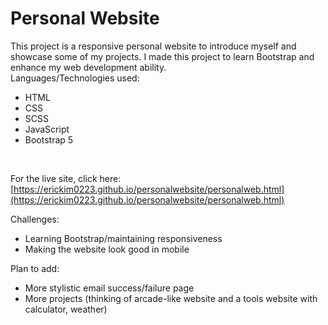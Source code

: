 # Personal Website
This project is a responsive personal website to introduce myself and showcase some of my projects. I made this project to learn Bootstrap and enhance my web development ability. <br>
Languages/Technologies used:
- HTML
- CSS
- SCSS
- JavaScript
- Bootstrap 5
<br>
 
For the live site, click here: [https://erickim0223.github.io/personalwebsite/personalweb.html](https://erickim0223.github.io/personalwebsite/personalweb.html) 
<br>

Challenges: <br>
- Learning Bootstrap/maintaining responsiveness
- Making the website look good in mobile

Plan to add: <br>
- More stylistic email success/failure page
- More projects (thinking of arcade-like website and a tools website with calculator, weather)
